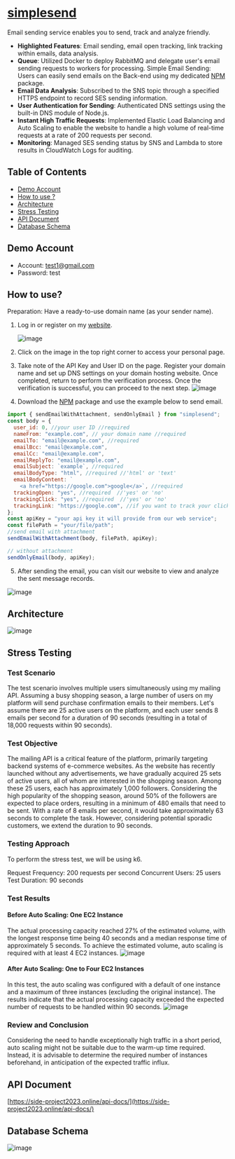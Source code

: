 # [simplesend](https://side-project2023.online)

Email sending service enables you to send, track and analyze friendly.

- **Highlighted Features**: Email sending, email open tracking, link tracking within emails, data analysis.
- **Queue**: Utilized Docker to deploy RabbitMQ and delegate user's email sending requests to workers for processing.
  Simple Email Sending: Users can easily send emails on the Back-end using my dedicated [NPM](https:npmjs.com/package/simplesend) package.
- **Email Data Analysis**: Subscribed to the SNS topic through a specified HTTPS endpoint to record SES sending information.
- **User Authentication for Sending**: Authenticated DNS settings using the built-in DNS module of Node.js.
- **Instant High Traffic Requests**: Implemented Elastic Load Balancing and Auto Scaling to enable the website to handle a high volume of real-time requests at a rate of 200 requests per second.
- **Monitoring**: Managed SES sending status by SNS and Lambda to store results in CloudWatch Logs for auditing.

## Table of Contents

- [Demo Account](#demo-account)
- [How to use ?](#how-to-use)
- [Architecture](#architecture)
- [Stress Testing](#stress-testing)
- [API Document](#api-document)
- [Database Schema](#database-schema)

## Demo Account

- Account: test1@gmail.com
- Password: test

## How to use?

Preparation: Have a ready-to-use domain name (as your sender name).

1. Log in or register on my [website](https://side-project2023.online/).

   ![image](./readme_attachment/log_in.gif)

2. Click on the image in the top right corner to access your personal page.
3. Take note of the API Key and User ID on the page. Register your domain name and set up DNS settings on your domain hosting website. Once completed, return to perform the verification process. Once the verification is successful, you can proceed to the next step.
   ![image](./readme_attachment/preparation_to_send.gif)
4. Download the [NPM](https://www.npmjs.com/package/simplesend) package and use the example below to send email.

```js
import { sendEmailWithAttachment, sendOnlyEmail } from "simplesend";
const body = {
  user_id: 0, //your user ID //required
  nameFrom: "example.com", // your domain name //required
  emailTo: "email@example.com", //required
  emailBcc: "email@example.com",
  emailCc: "email@example.com",
  emailReplyTo: "email@example.com",
  emailSubject: `example`, //required
  emailBodyType: "html", //required //'html' or 'text'
  emailBodyContent: `
    <a href="https://google.com">google</a>`, //required
  trackingOpen: "yes", //required  //'yes' or 'no'
  trackingClick: "yes", //required  //'yes' or 'no'
  trackingLink: "https://google.com", //if you want to track your click ,you have to provide the link you want to track in your html content
};
const apiKey = "your api key it will provide from our web service";
const filePath = "your/file/path";
//send email with attachment
sendEmailWithAttachment(body, filePath, apiKey);

// without attachment
sendOnlyEmail(body, apiKey);
```

5. After sending the email, you can visit our website to view and analyze the sent message records.

![image](./readme_attachment/analyze.gif)

## Architecture

![image](./readme_attachment/architecture.png)

## Stress Testing

### Test Scenario

The test scenario involves multiple users simultaneously using my mailing API. Assuming a busy shopping season, a large number of users on my platform will send purchase confirmation emails to their members. Let's assume there are 25 active users on the platform, and each user sends 8 emails per second for a duration of 90 seconds (resulting in a total of 18,000 requests within 90 seconds).

### Test Objective

The mailing API is a critical feature of the platform, primarily targeting backend systems of e-commerce websites. As the website has recently launched without any advertisements, we have gradually acquired 25 sets of active users, all of whom are interested in the shopping season. Among these 25 users, each has approximately 1,000 followers. Considering the high popularity of the shopping season, around 50% of the followers are expected to place orders, resulting in a minimum of 480 emails that need to be sent. With a rate of 8 emails per second, it would take approximately 63 seconds to complete the task. However, considering potential sporadic customers, we extend the duration to 90 seconds.

### Testing Approach

To perform the stress test, we will be using k6.

Request Frequency: 200 requests per second
Concurrent Users: 25 users
Test Duration: 90 seconds

### Test Results

#### Before Auto Scaling: One EC2 Instance

The actual processing capacity reached 27% of the estimated volume, with the longest response time being 40 seconds and a median response time of approximately 5 seconds. To achieve the estimated volume, auto scaling is required with at least 4 EC2 instances.
![image](./readme_attachment/stress_test_1.png)

#### After Auto Scaling: One to Four EC2 Instances

In this test, the auto scaling was configured with a default of one instance and a maximum of three instances (excluding the original instance). The results indicate that the actual processing capacity exceeded the expected number of requests to be handled within 90 seconds.
![image](./readme_attachment/stress_test_2.png)

### Review and Conclusion

Considering the need to handle exceptionally high traffic in a short period, auto scaling might not be suitable due to the warm-up time required. Instead, it is advisable to determine the required number of instances beforehand, in anticipation of the expected traffic influx.

## API Document

[https://side-project2023.online/api-docs/](https://side-project2023.online/api-docs/)

## Database Schema

![image](./readme_attachment/db.png)
